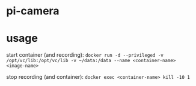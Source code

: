 # pi-camera

# usage

start container (and recording):
`docker run -d --privileged -v /opt/vc/lib:/opt/vc/lib -v ~/data:/data --name <container-name> <image-name>`

stop recording (and container):
`docker exec <container-name> kill -10 1`
